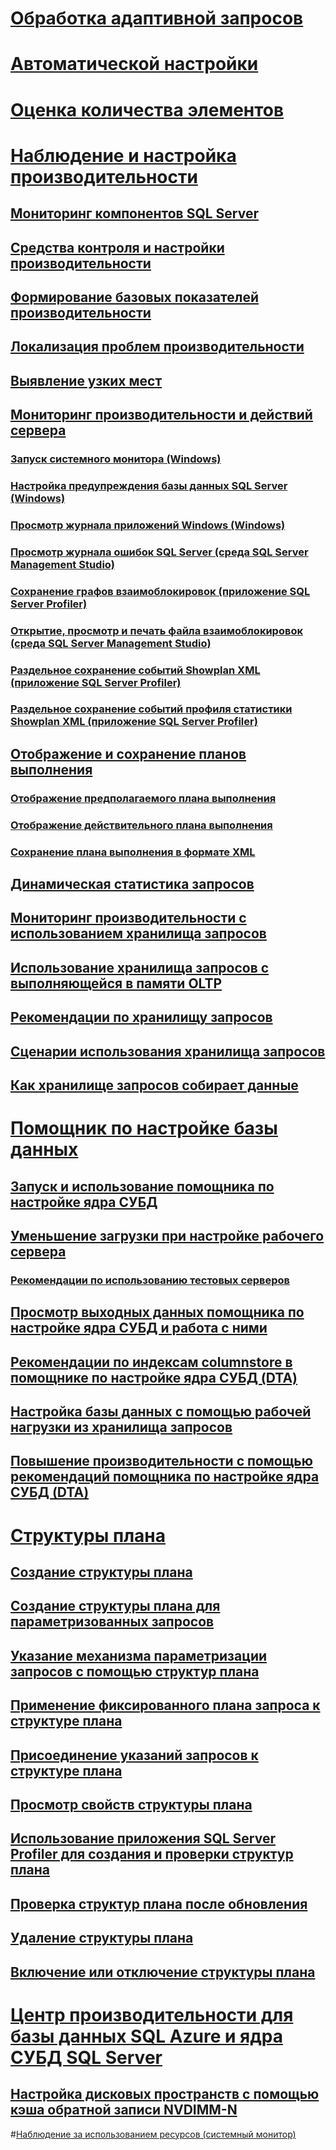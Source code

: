 # [Обработка адаптивной запросов](adaptive-query-processing.md)
# [Автоматической настройки](../automatic-tuning/automatic-tuning.md)
# [Оценка количества элементов](cardinality-estimation-sql-server.md)  

# [Наблюдение и настройка производительности](monitor-and-tune-for-performance.md)  
## [Мониторинг компонентов SQL Server](monitor-sql-server-components.md)  
## [Средства контроля и настройки производительности](performance-monitoring-and-tuning-tools.md)  

## [Формирование базовых показателей производительности](establish-a-performance-baseline.md)  
## [Локализация проблем производительности](isolate-performance-problems.md)  
## [Выявление узких мест](identify-bottlenecks.md)  
## [Мониторинг производительности и действий сервера](server-performance-and-activity-monitoring.md)  
### [Запуск системного монитора (Windows)](start-system-monitor-windows.md)  
### [Настройка предупреждения базы данных SQL Server (Windows)](set-up-a-sql-server-database-alert-windows.md)  
### [Просмотр журнала приложений Windows (Windows)](view-the-windows-application-log-windows-10.md)  
### [Просмотр журнала ошибок SQL Server (среда SQL Server Management Studio)](view-the-sql-server-error-log-sql-server-management-studio.md)  
### [Сохранение графов взаимоблокировок (приложение SQL Server Profiler)](save-deadlock-graphs-sql-server-profiler.md)  
### [Открытие, просмотр и печать файла взаимоблокировок (среда SQL Server Management Studio)](open-view-and-print-a-deadlock-file-sql-server-management-studio.md)  
### [Раздельное сохранение событий Showplan XML (приложение SQL Server Profiler)](save-showplan-xml-events-separately-sql-server-profiler.md)  
### [Раздельное сохранение событий профиля статистики Showplan XML (приложение SQL Server Profiler)](save-showplan-xml-statistics-profile-events-separately-sql-server-profiler.md)  
## [Отображение и сохранение планов выполнения](display-and-save-execution-plans.md)  
### [Отображение предполагаемого плана выполнения](display-the-estimated-execution-plan.md)  
### [Отображение действительного плана выполнения](display-an-actual-execution-plan.md)  
### [Сохранение плана выполнения в формате XML](save-an-execution-plan-in-xml-format.md)  
## [Динамическая статистика запросов](live-query-statistics.md)  
## [Мониторинг производительности с использованием хранилища запросов](monitoring-performance-by-using-the-query-store.md)  
## [Использование хранилища запросов с выполняющейся в памяти OLTP](using-the-query-store-with-in-memory-oltp.md)  
## [Рекомендации по хранилищу запросов](best-practice-with-the-query-store.md)  
## [Сценарии использования хранилища запросов](query-store-usage-scenarios.md)  
## [Как хранилище запросов собирает данные](how-query-store-collects-data.md)  


# [Помощник по настройке базы данных](database-engine-tuning-advisor.md)  
## [Запуск и использование помощника по настройке ядра СУБД](start-and-use-the-database-engine-tuning-advisor.md)  
## [Уменьшение загрузки при настройке рабочего сервера](reduce-the-production-server-tuning-load.md)  
### [Рекомендации по использованию тестовых серверов](considerations-for-using-test-servers.md)  
## [Просмотр выходных данных помощника по настройке ядра СУБД и работа с ними](view-and-work-with-the-output-from-the-database-engine-tuning-advisor.md)  
## [Рекомендации по индексам сolumnstore в помощнике по настройке ядра СУБД (DTA)](columnstore-index-recommendations-in-database-engine-tuning-advisor-dta.md)  
## [Настройка базы данных с помощью рабочей нагрузки из хранилища запросов](tuning-database-using-workload-from-query-store.md)  
## [Повышение производительности с помощью рекомендаций помощника по настройке ядра СУБД (DTA)](performance-improvements-using-dta-recommendations.md)  

# [Структуры плана](plan-guides.md)  
## [Создание структуры плана](create-a-new-plan-guide.md)  
## [Создание структуры плана для параметризованных запросов](create-a-plan-guide-for-parameterized-queries.md)  
## [Указание механизма параметризации запросов с помощью структур плана](specify-query-parameterization-behavior-by-using-plan-guides.md)  
## [Применение фиксированного плана запроса к структуре плана](apply-a-fixed-query-plan-to-a-plan-guide.md)  
## [Присоединение указаний запросов к структуре плана](attach-query-hints-to-a-plan-guide.md)  
## [Просмотр свойств структуры плана](view-plan-guide-properties.md)  
## [Использование приложения SQL Server Profiler для создания и проверки структур плана](use-sql-server-profiler-to-create-and-test-plan-guides.md)  
## [Проверка структур плана после обновления](validate-plan-guides-after-upgrade.md)  
## [Удаление структуры плана](delete-a-plan-guide.md)  
## [Включение или отключение структуры плана](enable-or-disable-a-plan-guide.md)  

# [Центр производительности для базы данных SQL Azure и ядра СУБД SQL Server](performance-center-for-sql-server-database-engine-and-azure-sql-database.md)  
## [Настройка дисковых пространств с помощью кэша обратной записи NVDIMM-N](configuring-storage-spaces-with-a-nvdimm-n-write-back-cache.md)  

#[Наблюдение за использованием ресурсов (системный монитор)](../performance-monitor/monitor-resource-usage-system-monitor.md) 
